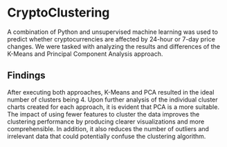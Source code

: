 # CryptoClustering

A combination of Python and unsupervised machine learning was used to predict whether cryptocurrencies are affected by 24-hour or 7-day price changes. We were tasked with analyzing the results and differences of the K-Means and Principal Component Analysis approach.



## **Findings**

After executing both approaches, K-Means and PCA resulted in the ideal number of clusters being 4. Upon further analysis of the individual cluster charts created for each approach, it is evident that PCA is a more suitable. The impact of using fewer features to cluster the data improves the clustering performance by producing clearer visualizations and more comprehensible. In addition, it also reduces the number of outliers and irrelevant data that could potentially confuse the clustering algorithm.
